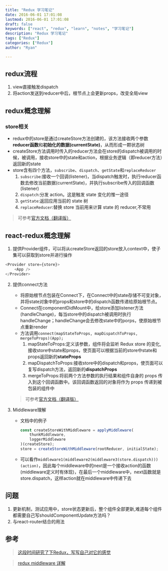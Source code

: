```yaml
---
title: "Redux 学习笔记"
date: 2016-06-01 17:01:08
lastmod: 2016-06-01 17:01:08
draft: false
keywords: ["react", "redux", "learn", "notes", "学习笔记"]
description: "Redux 学习笔记"
tags: ["Redux"]
categories: ["Redux"]
author: "Ryan"

---
```


## redux流程

1. view直接触发dispatch
2. 将action发送到reducer中后，根节点上会更新props，改变全局view

## redux概念理解

### store相关

- redux中的store是通过createStore方法创建的，该方法接收两个参数**reducer函数**和**初始化的数据(currentState)**，从而形成一颗状态树
- createStore方法调用时传入的reducer方法会在store的dispatch被调用的时候，被调用，接收store中的state和action，根据业务逻辑（即reducer方法）返回新的state
- store含有四个方法，```subscribe```、```dispatch```、```getState```和```replaceReducer```
    1. ```subscribe```:接收一个回调(listener)，当dispatch触发时，执行reducer函数去修改当前数据(currentState)，并执行subscribe传入的回调函数(listener)
    2. ```dispatch```:分发 action。这是触发 state 变化的惟一途径
    3. ```getState```:返回应用当前的 state 树
    4. ```replaceReducer```:替换 store 当前用来计算 state 的 reducer,不常用

> 可参考[官方文档（翻译版）](http://cn.redux.js.org/docs/api/index.html)

## react-redux概念理解

1. 提供Provider组件，可以将从createStore返回的store放入context中，使子集可以获取到store并进行操作
```javascript
<Provider store={store}>
    <App />
</Provider>
```
2. 提供connect方法
    - 将原始根节点包装在Connect下，在Connect中的state存储不可变对象，并将state对象中的props和store中的dispatch函数传递给原始根节点。
    - Connect在componentDidMount中，给store添加listener方法(handleChange)，每当store中的dispatch被调用时执行handleChange；handleChange会去修改state中的porps，使原始根节点重新render
    - 方法调用```connect(mapStateToProps, mapDispatchToProps, mergeToProps)(App);```
        1. mapStateToProps:定义该参数，组件将会监听 Redux store 的变化,接收store中state和props，使页面可以根据当前的store中state和props返回新的**stateProps**
        2. mapDispatchToProps:接收store中的dispatch和props，使页面可以复写dispatch方法，返回新的**dispatchProps**
        3. mergeToProps:将前两个方法参数的执行结果和组件自身的 props 传入到这个回调函数中。该回调函数返回的对象将作为 props 传递到被包装的组件中
        
    > 可参考[官方文档（翻译版）](http://cn.redux.js.org/docs/react-redux/api.html)
    
3. Middleware理解
    - 文档中的例子
        ```javascript
        const createStoreWithMiddleware = applyMiddleware(
            thunkMiddleware,
            loggerMiddleware
        )(createStore);
        store = createStoreWithMiddleware(rootReducer, initialState);
        ```
    - 可以看作```middleware1(middleware2(middleware3(store.dispatch)))(action)```，因此每个middleware中的next是一个接收action的函数(middleware定义时有体现)，在最后一个middleware中，next函数就是store.dispatch，这样action就在middleware中传递下去


## 问题

1. 更新机制，测试应用中，store状态更新后，整个组件全部更新,难道每个组件都需要自己写shouldComponentUpdate方法吗？
2. 与react-router结合的用法

## 参考

> [这段时间研究了下Redux，写写自己对它的感觉](http://react-china.org/t/redux/2687)

> [redux middleware 详解](https://zhuanlan.zhihu.com/p/20597452?refer=purerender)
